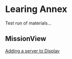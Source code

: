 # Learing Annex

Test run of materials...

## MissionView

[Adding a server to Display](./addserver.md)
